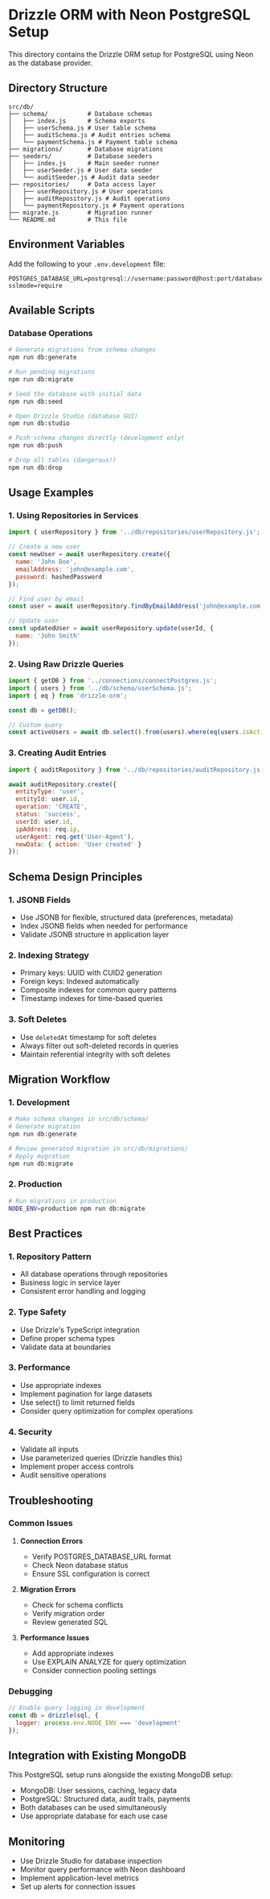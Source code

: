 # Drizzle ORM with Neon PostgreSQL Setup

This directory contains the Drizzle ORM setup for PostgreSQL using Neon as the database provider.

## Directory Structure

```
src/db/
├── schema/           # Database schemas
│   ├── index.js      # Schema exports
│   ├── userSchema.js # User table schema
│   ├── auditSchema.js # Audit entries schema
│   └── paymentSchema.js # Payment table schema
├── migrations/       # Database migrations
├── seeders/          # Database seeders
│   ├── index.js      # Main seeder runner
│   ├── userSeeder.js # User data seeder
│   └── auditSeeder.js # Audit data seeder
├── repositories/     # Data access layer
│   ├── userRepository.js # User operations
│   ├── auditRepository.js # Audit operations
│   └── paymentRepository.js # Payment operations
├── migrate.js        # Migration runner
└── README.md         # This file
```

## Environment Variables

Add the following to your `.env.development` file:

```env
POSTGRES_DATABASE_URL=postgresql://username:password@host:port/database?sslmode=require
```

## Available Scripts

### Database Operations

```bash
# Generate migrations from schema changes
npm run db:generate

# Run pending migrations
npm run db:migrate

# Seed the database with initial data
npm run db:seed

# Open Drizzle Studio (database GUI)
npm run db:studio

# Push schema changes directly (development only)
npm run db:push

# Drop all tables (dangerous!)
npm run db:drop
```

## Usage Examples

### 1. Using Repositories in Services

```javascript
import { userRepository } from '../db/repositories/userRepository.js';

// Create a new user
const newUser = await userRepository.create({
  name: 'John Doe',
  emailAddress: 'john@example.com',
  password: hashedPassword
});

// Find user by email
const user = await userRepository.findByEmailAddress('john@example.com');

// Update user
const updatedUser = await userRepository.update(userId, {
  name: 'John Smith'
});
```

### 2. Using Raw Drizzle Queries

```javascript
import { getDB } from '../connections/connectPostgres.js';
import { users } from '../db/schema/userSchema.js';
import { eq } from 'drizzle-orm';

const db = getDB();

// Custom query
const activeUsers = await db.select().from(users).where(eq(users.isActive, true));
```

### 3. Creating Audit Entries

```javascript
import { auditRepository } from '../db/repositories/auditRepository.js';

await auditRepository.create({
  entityType: 'user',
  entityId: user.id,
  operation: 'CREATE',
  status: 'success',
  userId: user.id,
  ipAddress: req.ip,
  userAgent: req.get('User-Agent'),
  newData: { action: 'User created' }
});
```

## Schema Design Principles

### 1. JSONB Fields

- Use JSONB for flexible, structured data (preferences, metadata)
- Index JSONB fields when needed for performance
- Validate JSONB structure in application layer

### 2. Indexing Strategy

- Primary keys: UUID with CUID2 generation
- Foreign keys: Indexed automatically
- Composite indexes for common query patterns
- Timestamp indexes for time-based queries

### 3. Soft Deletes

- Use `deletedAt` timestamp for soft deletes
- Always filter out soft-deleted records in queries
- Maintain referential integrity with soft deletes

## Migration Workflow

### 1. Development

```bash
# Make schema changes in src/db/schema/
# Generate migration
npm run db:generate

# Review generated migration in src/db/migrations/
# Apply migration
npm run db:migrate
```

### 2. Production

```bash
# Run migrations in production
NODE_ENV=production npm run db:migrate
```

## Best Practices

### 1. Repository Pattern

- All database operations through repositories
- Business logic in service layer
- Consistent error handling and logging

### 2. Type Safety

- Use Drizzle's TypeScript integration
- Define proper schema types
- Validate data at boundaries

### 3. Performance

- Use appropriate indexes
- Implement pagination for large datasets
- Use select() to limit returned fields
- Consider query optimization for complex operations

### 4. Security

- Validate all inputs
- Use parameterized queries (Drizzle handles this)
- Implement proper access controls
- Audit sensitive operations

## Troubleshooting

### Common Issues

1. **Connection Errors**

   - Verify POSTGRES_DATABASE_URL format
   - Check Neon database status
   - Ensure SSL configuration is correct

2. **Migration Errors**

   - Check for schema conflicts
   - Verify migration order
   - Review generated SQL

3. **Performance Issues**
   - Add appropriate indexes
   - Use EXPLAIN ANALYZE for query optimization
   - Consider connection pooling settings

### Debugging

```javascript
// Enable query logging in development
const db = drizzle(sql, {
  logger: process.env.NODE_ENV === 'development'
});
```

## Integration with Existing MongoDB

This PostgreSQL setup runs alongside the existing MongoDB setup:

- MongoDB: User sessions, caching, legacy data
- PostgreSQL: Structured data, audit trails, payments
- Both databases can be used simultaneously
- Use appropriate database for each use case

## Monitoring

- Use Drizzle Studio for database inspection
- Monitor query performance with Neon dashboard
- Implement application-level metrics
- Set up alerts for connection issues
